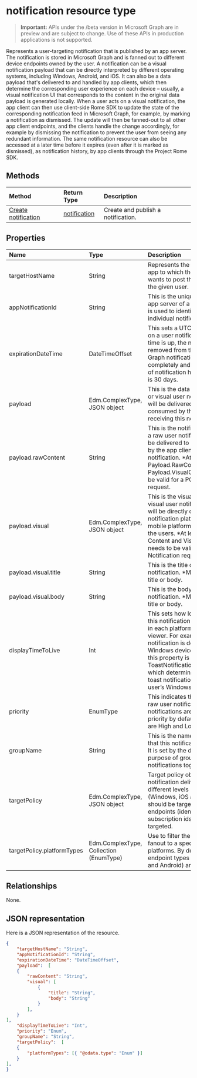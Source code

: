 # notification resource type
> **Important:** APIs under the /beta version in Microsoft Graph are in preview and are subject to change. Use of these APIs in production applications is not supported.

Represents a user-targeting notification that is published by an app server. The notification is stored in Microsoft Graph and is fanned out to different device endpoints owned by the user. A notification can be a visual notification payload that can be directly interpreted by different operating systems, including Windows, Android, and iOS. It can also be a data payload that's delivered to and handled by app clients, which then determine the corresponding user experience on each device – usually, a visual notification UI that corresponds to the content in the original data payload is generated locally. 
When a user acts on a visual notification, the app client can then use client-side Rome SDK to update the state of the corresponding notification feed in Microsoft Graph, for example, by marking a notification as dismissed. The update will then be fanned-out to all other app client endpoints, and the clients handle the change accordingly, for example by dismissing the notification to prevent the user from seeing any redundant information. The same notification resource can also be accessed at a later time before it expires (even after it is marked as dismissed), as notification history, by app clients through the Project Rome SDK. 

## Methods
|Method | Return Type | Description|
|:------|:------------|:-----------|
|[Create notification](../api/projectrome_post_notification.md) | [notification](projectrome_notification.md) |Create and publish a notification. |

## Properties
|Name | Type | Description|
|:----|:-----|:-----------|
| targetHostName | String | Represents the host name of the app to which the calling service wants to post the notification, for the given user. |
| appNotificationId | String | This is the unique id set by the app server of a notification that is used to identify and target an individual notification. |
| expirationDateTime | DateTimeOffset | This sets a UTC expiration time on a user notification - when time is up, the notification is removed from the Microsoft Graph notification feed store completely and is no longer part of notification history. Max value is 30 days. |
| payload | Edm.ComplexType, JSON object | This is the data content of a raw or visual user notification that will be delivered to and consumed by the app client receiving this notification. |
| payload.rawContent | String | This is the notification content of a raw user notification that will be delivered to and consumed by the app client receiving this notification. *At least one of Payload.RawContent and Payload.VisualContent needs to be valid for a POST Notification request. |
| payload.visual | Edm.ComplexType, JSON object | This is the visual content of a visual user notification, which will be directly consumed by notification platform on each mobile platform and rendered for the users. *At least one of Content and VisualContent needs to be valid for a POST Notification request. |
| payload.visual.title | String | This is the title of a visual user notification. *Must have either title or body. |
| payload.visual.body | String | This is the body of a visual user notification. *Must have either title or body. |
| displayTimeToLive | Int | This sets how long (in seconds) this notification content will stay in each platform’s notification viewer. For example, when the notification is delivered to a Windows device, the value of this property is passed on to ToastNotification.ExpirationTime, which determines how long the toast notification will stay in user’s Windows Action Center. |
| priority | EnumType | This indicates the priority of a raw user notification. Visual notifications are sent with high priority by default. Valid values are High and Low. |
| groupName | String | This is the name of the group that this notification belongs to. It is set by the developer for the purpose of grouping notifications together. |
| targetPolicy | Edm.ComplexType, JSON object | Target policy object handles notification delivery policy at 2 different levels - endpoint types (Windows, iOS and Android) that should be targeted, and specific endpoints (identified by subscription ids) that should be targeted. |
| targetPolicy.platformTypes | Edm.ComplexType, Collection (EnumType) | Use to filter the notification fanout to a specific platform or platforms. By default, all push endpoint types (iOS, Windows, and Android) are enabled. |

## Relationships
None.

## JSON representation
Here is a JSON representation of the resource.
```json
{	
	"targetHostName": "String",
    "appNotificationId": "String",
	"expirationDateTime": "DateTimeOffset",
	"payload":  [
	{
		"rawContent": "String",
		"visual": [
			{
				"title": "String",
				"body": "String"
			}
		],
	}
],
    "displayTimeToLive": "Int",
    "priority": "Enum",
	"groupName": "String",
	"targetPolicy":  [
	{
		"platformTypes": [{ "@odata.type": "Enum" }]
	}
],
}
```

